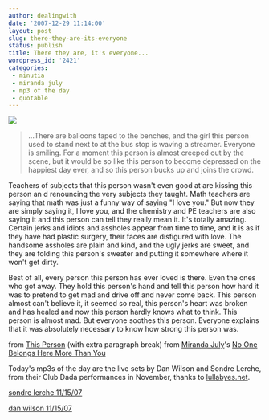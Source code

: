 ```yaml
---
author: dealingwith
date: '2007-12-29 11:14:00'
layout: post
slug: there-they-are-its-everyone
status: publish
title: There they are, it's everyone...
wordpress_id: '2421'
categories:
 - minutia
 - miranda july
 - mp3 of the day
 - quotable
---
```


![][1]

> ...There are balloons taped to the benches, and the girl this person used to
stand next to at the bus stop is waving a streamer. Everyone is smiling. For a
moment this person is almost creeped out by the scene, but it would be so like
this person to become depressed on the happiest day ever, and so this person
bucks up and joins the crowd.

Teachers of subjects that this person wasn't even good at are kissing this
person an d renouncing the very subjects they taught. Math teachers are saying
that math was just a funny way of saying "I love you." But now they are simply
saying it, I love you, and the chemistry and PE teachers are also saying it
and this person can tell they really mean it. It's totally amazing. Certain
jerks and idiots and assholes appear from time to time, and it is as if they
have had plastic surgery, their faces are disfigured with love. The handsome
assholes are plain and kind, and the ugly jerks are sweet, and they are
folding this person's sweater and putting it somewhere where it won't get
dirty.

Best of all, every person this person has ever loved is there. Even the ones
who got away. They hold this person's hand and tell this person how hard it
was to pretend to get mad and drive off and never come back. This person
almost can't believe it, it seemed so real, this person's heart was broken and
has healed and now this person hardly knows what to think. This person is
almost mad. But everyone soothes this person. Everyone explains that it was
absolutely necessary to know how strong this person was.

from [This Person][2] (with extra paragraph break) from [Miranda July][3]'s
[No One Belongs Here More Than You][4]

Today's mp3s of the day are the live sets by Dan Wilson and Sondre Lerche,
from their Club Dada performances in November, thanks to [lullabyes.net][5].

[ sondre lerche 11/15/07][6]

[dan wilson 11/15/07][7]

   [1]: http://ecx.images-amazon.com/images/I/41CyQk56M6L._AA240_.jpg

   [2]: http://www.simonsays.com/content/book.cfm?tab=1&pid=528021&agid=2

   [3]: http://en.wikipedia.org/wiki/Miranda_July

   [4]: http://www.amazon.com/One-Belongs-Here-More-Than/dp/0743299396/ref=pd_bbs_sr_1?ie=UTF8&s=books&qid=1198947861&sr=8-1

   [5]: http://www.lullabyes.net/blog/

   [6]: http://www.lullabyes.net/blog/2007/12/sondre-lerche-111507.html

   [7]: http://www.lullabyes.net/blog/2007/12/dan-wilson-111507.html

